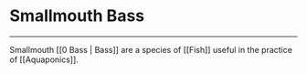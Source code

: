 # Smallmouth Bass
---

Smallmouth [[0 Bass | Bass]] are a species of [[Fish]] useful in the practice of [[Aquaponics]].